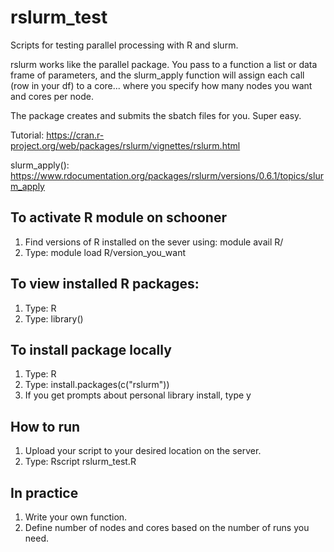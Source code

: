 # rslurm_test
Scripts for testing parallel processing with R and slurm.

rslurm works like the parallel package. You pass to a function a list or data frame of parameters, and the slurm_apply function will assign each call (row in your df) to a core... where you specify how many nodes you want and cores per node.

The package creates and submits the sbatch files for you. Super easy.

Tutorial:      https://cran.r-project.org/web/packages/rslurm/vignettes/rslurm.html

slurm_apply(): https://www.rdocumentation.org/packages/rslurm/versions/0.6.1/topics/slurm_apply

## To activate R module on schooner

1. Find versions of R installed on the sever using: module avail R/
2. Type: module load R/version_you_want

## To view installed R packages:
1. Type: R
2. Type: library()

## To install package locally
1. Type: R
2. Type: install.packages(c("rslurm"))
3. If you get prompts about personal library install, type y

## How to run
1. Upload your script to your desired location on the server.
2. Type: Rscript rslurm_test.R

## In practice
1. Write your own function.
2. Define number of nodes and cores based on the number of runs you need.
